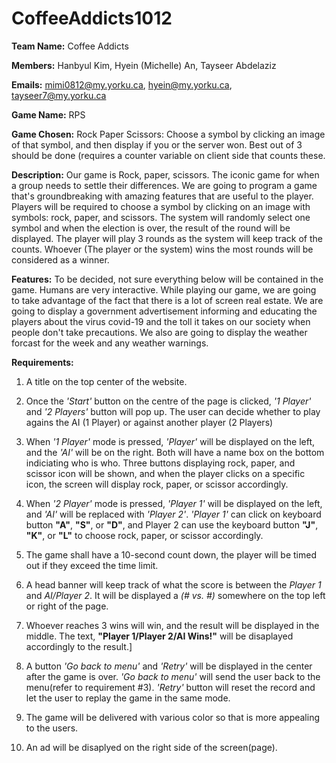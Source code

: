 # CoffeeAddicts1012

**Team Name:** Coffee Addicts

**Members:** Hanbyul Kim, Hyein (Michelle) An,  Tayseer Abdelaziz

**Emails:** mimi0812@my.yorku.ca, hyein@my.yorku.ca, tayseer7@my.yorku.ca

**Game Name:** RPS

**Game Chosen:**
Rock Paper Scissors: Choose a symbol by clicking an image of that symbol, and then display if you or the server won. Best out of 3 should be done (requires a counter variable on client side that counts these.

**Description:**
Our game is Rock, paper, scissors. The iconic game for when a group needs to settle their differences. We are going to program a game that's groundbreaking with amazing features that are useful to the player. Players will be required to choose a symbol by clicking on an image with symbols: rock, paper, and scissors. The system will randomly select one symbol and when the election is over, the result of the round will be displayed. The player will play 3 rounds as the system will keep track of the counts. Whoever (The player or the system) wins the most rounds will be considered as a winner. 

**Features:** To be decided, not sure everything below will be contained in the game. 
Humans are very interactive. While playing our game, we are going to take advantage of the fact that there is a lot of screen real estate. We are going to display a government advertisement informing and educating the players about the virus covid-19 and the toll it takes on our society when people don't take precautions. We also are going to display the weather forcast for the week and any weather warnings.

**Requirements:**
1. A title on the top center of the website.

2. Once the *'Start'* button on the centre of the page is clicked, *'1 Player'* and *'2 Players'* button will pop up. The user can decide whether to play agains the AI (1 Player) or against another player (2 Players)

3. When *'1 Player'* mode is pressed, *'Player'* will be displayed on the left, and the *'AI'* will be on the right. Both will have a name box on the bottom indiciating who is who. Three buttons displaying rock, paper, and scissor icon will be shown, and when the player clicks on a specific icon, the screen will display rock, paper, or scissor accordingly.

4.  When *'2 Player'* mode is pressed, *'Player 1'* will be displayed on the left, and *'AI'* will be replaced with *'Player 2'*. *'Player 1'* can click on keyboard button **"A"**, **"S"**, or **"D"**, and Player 2 can use the keyboard button **"J"**, **"K"**, or **"L"** to choose rock, paper, or scissor accordingly.

5. The game shall have a 10-second count down, the player will be timed out if they exceed the time limit. 

6. A head banner will keep track of what the score is between the *Player 1* and *AI/Player 2*. It will be displayed a *(# vs. #)* somewhere on the top left or right of the page.

7. Whoever reaches 3 wins will win, and the result will be displayed in the middle. The text, **"Player 1/Player 2/AI Wins!"** will be disaplayed accordingly to the result.]

8. A button *'Go back to menu'* and *'Retry'* will be displayed in the center after the game is over. *'Go back to menu'* will send the user back to the menu(refer to requirement #3). *'Retry'* button will reset the record and let the user to replay the game in the same mode. 

9. The game will be delivered with various color so that is more appealing to the users. 

10. An ad will be disaplyed on the right side of the screen(page). 

